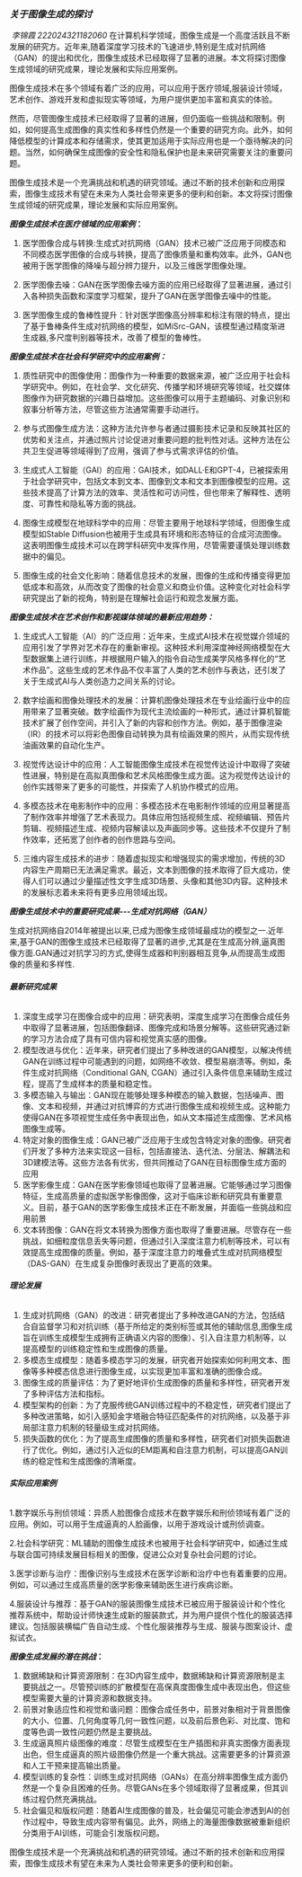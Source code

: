 ### 												***关于图像生成的探讨***

​																*李锦霞	222024321182060*
​	在计算机科学领域，图像生成是一个高度活跃且不断发展的研究方。近年来,随着深度学习技术的飞速进步,特别是生成对抗网络（GAN）的提出和优化，图像生成技术已经取得了显著的进展。本文将探讨图像生成领域的研究成果，理论发展和实际应用案例。

​	图像生成技术在多个领域有着广泛的应用，可以应用于医疗领域,服装设计领域，艺术创作、游戏开发和虚拟现实等领域，为用户提供更加丰富和真实的体验。

​	然而，尽管图像生成技术已经取得了显著的进展，但仍面临一些挑战和限制。例如，如何提高生成图像的真实性和多样性仍然是一个重要的研究方向。此外，如何降低模型的计算成本和存储需求，使其更加适用于实际应用也是一个亟待解决的问题。当然，如何确保生成图像的安全性和隐私保护也是未来研究需要关注的重要问题。

​	图像生成技术是一个充满挑战和机遇的研究领域。通过不断的技术创新和应用探索，图像生成技术有望在未来为人类社会带来更多的便利和创新。本文将探讨图像生成领域的研究成果，理论发展和实际应用案例。

***图像生成技术在医疗领域的应用案例*：**

1. 医学图像合成与转换:生成式对抗网络（GAN）技术已被广泛应用于同模态和不同模态医学图像的合成与转换，提高了图像质量和重构效率。此外，GAN也被用于医学图像的降噪与超分辨力提升，以及三维医学图像处理。

2. 医学图像去噪：GAN在医学图像去噪方面的应用已经取得了显著进展，通过引入各种损失函数和深度学习框架，提升了GAN在医学图像去噪中的性能。

3. 医学图像生成的鲁棒性提升：针对医学图像高分辨率和标注有限的特点，提出了基于鲁棒条件生成对抗网络的模型，如MiSrc-GAN，该模型通过精度渐进生成器,多尺度判别器等技术，改善了模型的鲁棒性。

***图像生成技术在社会科学研究中的应用案例：***

1. 质性研究中的图像使用：图像作为一种重要的数据来源，被广泛应用于社会科学研究中。例如，在社会学、文化研究、传播学和环境研究等领域，社交媒体图像作为研究数据的兴趣日益增加。这些图像可以用于主题编码、对象识别和叙事分析等方法，尽管这些方法通常需要手动进行。

2. 参与式图像生成方法：这种方法允许参与者通过摄影技术记录和反映其社区的优势和关注点，并通过照片讨论促进对重要问题的批判性对话。这种方法在公共卫生促进等领域得到了应用，强调了参与式需求评估的价值。

3. 生成式人工智能（GAI）的应用：GAI技术，如DALL·E和GPT-4，已被探索用于社会学研究中，包括文本到文本、图像到文本和文本到图像模型的应用。这些技术提高了计算方法的效率、灵活性和可访问性，但也带来了解释性、透明度、可靠性和隐私等方面的挑战。

4. 图像生成模型在地球科学中的应用：尽管主要用于地球科学领域，但图像生成模型如Stable Diffusion也被用于生成具有环境和形态特征的合成河流图像。这表明图像生成技术可以在跨学科研究中发挥作用，尽管需要谨慎处理训练数据中的偏见。

5. 图像生成的社会文化影响：随着信息技术的发展，图像的生成和传播变得更加低成本和高效，从而改变了图像的社会意义和商业价值。这种变化对社会科学研究提出了新的视角，特别是在理解社会运行和观念发展方面。

***图像生成技术在艺术创作和影视媒体领域的最新应用趋势：***

1. 生成式人工智能（AI）的广泛应用：近年来，生成式AI技术在视觉媒介领域的应用引发了学界对艺术存在的重新审视。这种技术利用深度神经网络模型在大型数据集上进行训练，并根据用户输入的指令自动生成美学风格多样化的“艺术作品”。这些生成的艺术作品不仅丰富了人类的艺术创作与表达，还引发了关于生成式AI与人类创造力之间关系的讨论。

2. 数字绘画和图像处理技术的发展：计算机图像处理技术在专业绘画行业中的应用带来了显著突破。数字绘画作为现代主流绘画的一种形式，通过计算机智能技术扩展了创作空间，并引入了新的内容和创作方法。例如，基于图像渲染（IR）的技术可以将彩色图像自动转换为具有绘画效果的照片，从而实现传统油画效果的自动化生产。

3. 视觉传达设计中的应用：人工智能图像生成技术在视觉传达设计中取得了突破性进展，特别是在高拟真图像和艺术风格图像生成方面。这为视觉传达设计的创作实践带来了更多的可能性，并探索了人机协作模式的应用。

4. 多模态技术在电影制作中的应用：多模态技术在电影制作领域的应用显著提高了制作效率并增强了艺术表现力。具体应用包括视频生成、视频编辑、预告片剪辑、视频描述生成、视频内容解读以及声画同步等。这些技术不仅提升了制作效率，还拓宽了创作者的创作思路与空间。

5. 三维内容生成技术的进步：随着虚拟现实和增强现实的需求增加，传统的3D内容生产周期已无法满足需求。最近，文本到图像的技术取得了巨大成功，使得人们可以通过少量描述性文字生成3D场景、头像和其他3D内容。这种技术的发展标志着未来将有更多应用领域出现。

***图像生成技术中的重要研究成果---生成对抗网络（GAN）***

​	生成对抗网络自2014年被提出以来,已成为图像生成领域最成功的模型之一.近年来,基于GAN的图像生成技术已经取得了显著的进步,尤其是在生成高分辨,逼真图像方面.GAN通过对抗学习的方式,使得生成器和判别器相互竞争,从而提高生成图像的质量和多样性.

###### ***最新研究成果***

1. 深度生成学习在图像合成中的应用：研究表明，深度生成学习在图像合成任务中取得了显著进展，包括图像翻译、图像完成和场景分解等。这些研究通过新的学习方法合成了具有可信内容和视觉真实感的图像。
2. 模型改进与优化：近年来，研究者们提出了多种改进的GAN模型，以解决传统GAN在训练过程中可能遇到的问题，如网络不收敛、模型易崩溃等。例如，条件生成对抗网络（Conditional GAN, CGAN）通过引入条件信息来辅助生成过程，提高了生成样本的质量和稳定性。
3. 多模态输入与输出：GAN现在能够处理多种模态的输入数据，包括噪声、图像、文本和视频，并通过对抗博弈的方式进行图像生成和视频生成。这种能力使得GAN在多项视觉生成任务中表现出色，如从文本描述生成图像、艺术风格图像生成等。
4. 特定对象的图像生成：GAN已被广泛应用于生成包含特定对象的图像。研究者们开发了多种方法来实现这一目标，包括直接法、迭代法、分层法、解耦法和3D建模法等。这些方法各有优劣，但共同推动了GAN在目标图像生成方面的应用
5. 医学影像生成：GAN在医学影像领域也取得了显著进展。它能够通过学习图像特征，生成高质量的虚拟医学影像图像，这对于临床诊断和研究具有重要意义。目前，基于GAN的医学影像生成技术正在不断发展，并面临一些挑战和应用前景
6. 文本转图像：GAN在将文本转换为图像方面也取得了重要进展。尽管存在一些挑战，如细粒度信息丢失等问题，但通过引入深度注意力机制等技术，可以有效提高生成图像的质量。例如，基于深度注意力的堆叠式生成对抗网络模型（DAS-GAN）在生成复杂图像时表现出了更高的效果。

###### ***理论发展***

1. 生成对抗网络（GAN）的改进：研究者提出了多种改进GAN的方法，包括结合自监督学习和对抗训练（基于所给定的类别标签或其他的辅助信息,图像生成旨在训练生成模型生成拥有正确语义内容的图像）、引入自注意力机制等，以提高模型的训练稳定性和生成图像的质量。
2. 多模态生成模型：随着多模态学习的发展，研究者开始探索如何利用文本、图像等多种模态信息进行图像生成，以实现更加丰富和准确的图像合成。
3. 图像生成的质量评估：为了更好地评价生成图像的质量和多样性，研究者开发了多种评估方法和指标。
4. 模型架构的创新：为了克服传统GAN训练过程中的不稳定性，研究者们提出了多种改进策略，如引入感知金字塔融合特征匹配条件的对抗网络，以及基于非局部注意力机制的轻量级生成对抗网络。
5. 损失函数的优化：为了提高生成图像的质量和多样性，研究者们对损失函数进行了优化。例如，通过引入近似的EM距离和自注意力机制，可以提高GAN训练的稳定性和生成图像的清晰度。

###### **实际应用案例**

 1.数字娱乐与刑侦领域：异质人脸图像合成技术在数字娱乐和刑侦领域有着广泛的应用。例如，可以用于生成逼真的人脸画像，以用于游戏设计或刑侦调查。

2.社会科学研究：ML辅助的图像生成技术也被用于社会科学研究中，如通过生成与联合国可持续发展目标相关的图像，促进公众对复杂社会问题的讨论。

3.医学诊断与治疗：图像识别与生成技术在医学诊断和治疗中也有着重要的应用。例如，可以通过生成高质量的医学影像来辅助医生进行疾病诊断。

4.服装设计与推荐：基于GAN的服装图像生成技术已被应用于服装设计和个性化推荐系统中，帮助设计师快速生成新的服装款式，并为用户提供个性化的服装选择建议。包括服装横幅广告自动生成、个性化服装推荐与生成、服装与图案设计、虚拟试衣。

***图像生成发展的潜在挑战*：**

1. 数据稀缺和计算资源限制：在3D内容生成中，数据稀缺和计算资源限制是主要挑战之一。尽管预训练的扩散模型在高保真度图像生成中表现出色，但这些模型需要大量的计算资源和数据支持。
2. 前景对象适应性和视觉和谐问题：图像合成任务中，前景对象相对于背景图像的大小、位置、几何角度等几何一致性问题，以及前后景色彩、对比度、饱和度等色调一致性问题仍然是主要挑战。
3. 生成逼真照片级图像的难度：尽管生成模型在生产插图和非真实图像方面表现出色，但生成逼真的照片级图像仍然是一个重大挑战。这需要更多的计算资源和人工干预来提高输出质量。
4. 模型训练的复杂性：训练生成对抗网络（GANs）在高分辨率图像生成方面仍然是一个复杂且困难的任务。尽管GANs在多个领域取得了显著成果，但其训练过程仍然充满挑战。
5. 社会偏见和版权问题：随着AI生成图像的普及，社会偏见可能会渗透到AI的创作过程中，导致生成内容带有偏见。此外，网络上的海量图像数据被重新组织分类用于AI训练，可能会引发版权问题。

​	图像生成技术是一个充满挑战和机遇的研究领域。通过不断的技术创新和应用探索，图像生成技术有望在未来为人类社会带来更多的便利和创新。









